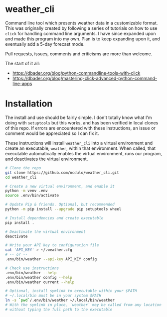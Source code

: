 # weather_cli
Command line tool which presents weather data in a customizable format. This
was originally created by following a series of tutorials on how to use `click`
for handling command line arguments. I have since expanded upon and made this
program into my own. Plan is to keep expanding upon it, and eventually add
a 5-day forecast mode.

Pull requests, issues, comments and criticisms are more than welcome.

The start of it all:
  - https://dbader.org/blog/python-commandline-tools-with-click
  - https://dbader.org/blog/mastering-click-advanced-python-command-line-apps

# Installation
The install and use should be fairly simple. I don't totally know what I'm
doing with `setuptools` but this works, and has been verified in local clones
of this repo. If errors are encountered with these instructions, an issue or
comment would be appreciated so I can fix it.

These instructions will install `weather_cli` into a virtual environment and
create an executable, `weather`, within that environment. When called, that
executable automatically enables the virtual environment, runs our program,
and deactivates the virtual environment.

```bash
# Clone the repo
git clone https://github.com/ncdulo/weather_cli.git
cd weather_cli

# Create a new virtual environment, and enable it
python -m venv .env
source .env/bin/activate

# Update Pip & friends. Optional, but recommended
python -m pip install --upgrade pip setuptools wheel

# Install dependencies and create executable
pip install .

# Deactivate the virtual environment
deactivate

# Write your API key to configuration file
cat 'API_KEY' > ~/.weather.cfg
# -- or --
.env/bin/weather --api-key API_KEY config

# Check use instructions
.env/bin/weather --help
.env/bin/weather config --help
.env/bin/weather current --help

# Optional, install symlink to executable within your $PATH
# ~/.local/bin must be in your system $PATH
ln -s `pwd`/.env/bin/weather ~/.local/bin/weather
# With the symlink in place, `weather` may be called from any location
# without typing the full path to the executable
```
